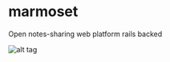 # marmoset
Open notes-sharing web platform rails backed

![alt tag](http://i57.tinypic.com/n5hn52.jpg)
